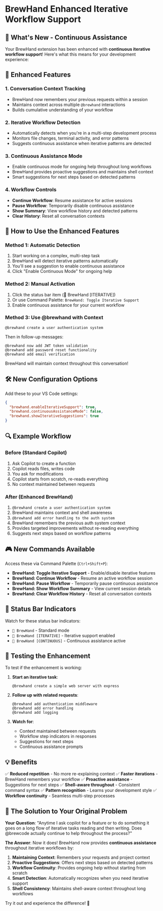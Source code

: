 # BrewHand Enhanced Iterative Workflow Support

## 🚀 What's New - Continuous Assistance

Your BrewHand extension has been enhanced with **continuous iterative workflow support**! Here's what this means for your development experience:

## 🔄 Enhanced Features

### 1. **Conversation Context Tracking**
- BrewHand now remembers your previous requests within a session
- Maintains context across multiple `@brewhand` interactions
- Builds cumulative understanding of your workflow

### 2. **Iterative Workflow Detection**
- Automatically detects when you're in a multi-step development process
- Monitors file changes, terminal activity, and error patterns
- Suggests continuous assistance when iterative patterns are detected

### 3. **Continuous Assistance Mode**
- Enable continuous mode for ongoing help throughout long workflows
- BrewHand provides proactive suggestions and maintains shell context
- Smart suggestions for next steps based on detected patterns

### 4. **Workflow Controls**
- **Continue Workflow**: Resume assistance for active sessions
- **Pause Workflow**: Temporarily disable continuous assistance
- **Show Summary**: View workflow history and detected patterns
- **Clear History**: Reset all conversation contexts

## 🎯 How to Use the Enhanced Features

### Method 1: Automatic Detection
1. Start working on a complex, multi-step task
2. BrewHand will detect iterative patterns automatically
3. You'll see a suggestion to enable continuous assistance
4. Click "Enable Continuous Mode" for ongoing help

### Method 2: Manual Activation
1. Click the status bar item (🍺 BrewHand [ITERATIVE])
2. Or use Command Palette: `BrewHand: Toggle Iterative Support`
3. Enable continuous assistance for your current workflow

### Method 3: Use @brewhand with Context
```
@brewhand create a user authentication system
```
Then in follow-up messages:
```
@brewhand now add JWT token validation
@brewhand add password reset functionality
@brewhand add email verification
```

BrewHand will maintain context throughout this conversation!

## 🛠️ New Configuration Options

Add these to your VS Code settings:

```json
{
  "brewhand.enableIterativeSupport": true,
  "brewhand.continuousAssistanceMode": false,
  "brewhand.showIterativeSuggestions": true
}
```

## 🔍 Example Workflow

### Before (Standard Copilot)
1. Ask Copilot to create a function
2. Copilot reads files, writes code
3. You ask for modifications
4. Copilot starts from scratch, re-reads everything
5. No context maintained between requests

### After (Enhanced BrewHand)
1. `@brewhand create a user authentication system`
2. BrewHand maintains context and shell awareness
3. `@brewhand add error handling to the auth system`
4. BrewHand remembers the previous auth system context
5. Provides targeted improvements without re-reading everything
6. Suggests next steps based on workflow patterns

## 🎮 New Commands Available

Access these via Command Palette (`Ctrl+Shift+P`):

- **BrewHand: Toggle Iterative Support** - Enable/disable iterative features
- **BrewHand: Continue Workflow** - Resume an active workflow session
- **BrewHand: Pause Workflow** - Temporarily pause continuous assistance
- **BrewHand: Show Workflow Summary** - View current session details
- **BrewHand: Clear Workflow History** - Reset all conversation contexts

## 🚦 Status Bar Indicators

Watch for these status bar indicators:
- `🍺 BrewHand` - Standard mode
- `🍺 BrewHand [ITERATIVE]` - Iterative support enabled
- `🍺 BrewHand [CONTINUOUS]` - Continuous assistance active

## 🧪 Testing the Enhancement

To test if the enhancement is working:

1. **Start an iterative task**: 
   ```
   @brewhand create a simple web server with express
   ```

2. **Follow up with related requests**:
   ```
   @brewhand add authentication middleware
   @brewhand add error handling
   @brewhand add logging
   ```

3. **Watch for**:
   - Context maintained between requests
   - Workflow step indicators in responses
   - Suggestions for next steps
   - Continuous assistance prompts

## 💡 Benefits

✅ **Reduced repetition** - No more re-explaining context
✅ **Faster iterations** - BrewHand remembers your workflow
✅ **Proactive assistance** - Suggestions for next steps
✅ **Shell-aware throughout** - Consistent command syntax
✅ **Pattern recognition** - Learns your development style
✅ **Workflow continuity** - Seamless multi-step processes

## 🎯 The Solution to Your Original Problem

**Your Question**: "Anytime I ask copilot for a feature or to do something it goes on a long flow of iterative tasks reading and then writing. Does @brewcode actually continue to help throughout the process?"

**The Answer**: Now it does! BrewHand now provides **continuous assistance** throughout iterative workflows by:

1. **Maintaining Context**: Remembers your requests and project context
2. **Proactive Suggestions**: Offers next steps based on detected patterns  
3. **Workflow Continuity**: Provides ongoing help without starting from scratch
4. **Smart Detection**: Automatically recognizes when you need iterative support
5. **Shell Consistency**: Maintains shell-aware context throughout long workflows

Try it out and experience the difference! 🍺
